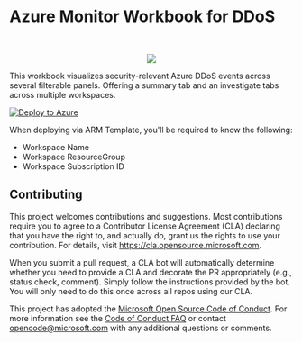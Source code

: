 # Azure Monitor Workbook for DDoS
&nbsp;

<p align="center">
 <img src="https://github.com/Azure/Azure-Network-Security/blob/master/Cross%20Product/MediaFiles/Azure-DDoS-Protection/DDOSworkbookview.jpg">
</p>

This workbook visualizes security-relevant Azure DDoS events across several filterable panels. Offering a summary tab and an investigate tabs across multiple workspaces.

[![Deploy to Azure](https://aka.ms/deploytoazurebutton)](https://portal.azure.com/#create/Microsoft.Template/uri/https%3A%2F%2Fraw.githubusercontent.com%2FAzure%2FAzure-Network-Security%2Fmaster%2FAzure%2520DDoS%2520Protection%2FWorkbook%2520-%2520Azure%2520DDOS%2520monitor%2520workbook%2FAzureDDoSWorkbook_ARM.json)

When deploying via ARM Template, you'll be required to know the following:

* Workspace Name
* Workspace ResourceGroup
* Workspace Subscription ID


## Contributing

This project welcomes contributions and suggestions.  Most contributions require you to agree to a
Contributor License Agreement (CLA) declaring that you have the right to, and actually do, grant us
the rights to use your contribution. For details, visit https://cla.opensource.microsoft.com.

When you submit a pull request, a CLA bot will automatically determine whether you need to provide
a CLA and decorate the PR appropriately (e.g., status check, comment). Simply follow the instructions
provided by the bot. You will only need to do this once across all repos using our CLA.

This project has adopted the [Microsoft Open Source Code of Conduct](https://opensource.microsoft.com/codeofconduct/).
For more information see the [Code of Conduct FAQ](https://opensource.microsoft.com/codeofconduct/faq/) or
contact [opencode@microsoft.com](mailto:opencode@microsoft.com) with any additional questions or comments.
